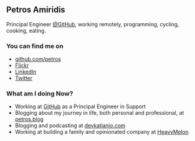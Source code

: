 ## Petros Amiridis

Principal Engineer [@GitHub](https://github.com), working remotely, programming, cycling, cooking, eating.

### You can find me on

- [github.com/petros](https://github.com/petros)
- [Flickr](https://www.flickr.com/people/petrosamiridis/)
- [LinkedIn](https://www.linkedin.com/in/petrosamiridis/)
- [Twitter](https://twitter.com/amiridis)

### What am I doing Now?

- Working at [GitHub](https://github.com) as a Principal Engineer in Support
- Blogging about my journey in life, both personal and professional, at [petros.blog](https://petros.blog)
- Blogging and podcasting at [devkatianio.com](https://devkatiano.com)
- Working at building a family and opinionated company at [HeavyMelon](https://heavymelon.com)
